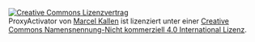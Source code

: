 [![Creative Commons Lizenzvertrag](https://i.creativecommons.org/l/by-nc/4.0/88x31.png)](http://creativecommons.org/licenses/by-nc/4.0/)  
<span xmlns:dct="http://purl.org/dc/terms/" href="http://purl.org/dc/dcmitype/Dataset" property="dct:title" rel="dct:type">ProxyActivator</span> von [Marcel Kallen](http://proxyactivator.fursystems.de) ist lizenziert unter einer [Creative Commons Namensnennung-Nicht kommerziell 4.0 International Lizenz](http://creativecommons.org/licenses/by-nc/4.0/).
